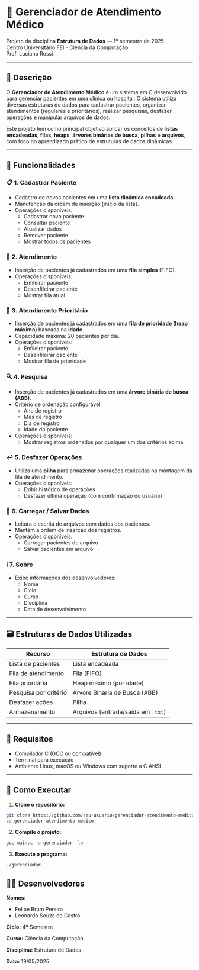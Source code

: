 # 🏥 Gerenciador de Atendimento Médico

Projeto da disciplina **Estrutura de Dados** — 1º semestre de 2025  
Centro Universitário FEI - Ciência da Computação  
Prof. Luciano Rossi

---

## 📌 Descrição

O **Gerenciador de Atendimento Médico** é um sistema em C desenvolvido para gerenciar pacientes em uma clínica ou hospital. O sistema utiliza diversas estruturas de dados para cadastrar pacientes, organizar atendimentos (regulares e prioritários), realizar pesquisas, desfazer operações e manipular arquivos de dados.

Este projeto tem como principal objetivo aplicar os conceitos de **listas encadeadas**, **filas**, **heaps**, **árvores binárias de busca**, **pilhas** e **arquivos**, com foco no aprendizado prático de estruturas de dados dinâmicas.

---

## 🧠 Funcionalidades

### 📋 1. Cadastrar Paciente
- Cadastro de novos pacientes em uma **lista dinâmica encadeada**.
- Manutenção da ordem de inserção (início da lista).
- Operações disponíveis:
  - Cadastrar novo paciente
  - Consultar paciente
  - Atualizar dados
  - Remover paciente
  - Mostrar todos os pacientes

### 🧾 2. Atendimento
- Inserção de pacientes já cadastrados em uma **fila simples** (FIFO).
- Operações disponíveis:
  - Enfileirar paciente
  - Desenfileirar paciente
  - Mostrar fila atual

### 🚨 3. Atendimento Prioritário
- Inserção de pacientes já cadastrados em uma **fila de prioridade (heap máximo)** baseada na **idade**.
- Capacidade máxima: 20 pacientes por dia.
- Operações disponíveis:
  - Enfileirar paciente
  - Desenfileirar paciente
  - Mostrar fila de prioridade

### 🔍 4. Pesquisa
- Inserção de pacientes já cadastrados em uma **árvore binária de busca (ABB)**.
- Critério de ordenação configurável:
  - Ano de registro
  - Mês de registro
  - Dia de registro
  - Idade do paciente
- Operações disponíveis:
  - Mostrar registros ordenados por qualquer um dos critérios acima

### ↩️ 5. Desfazer Operações
- Utiliza uma **pilha** para armazenar operações realizadas na montagem da fila de atendimento.
- Operações disponíveis:
  - Exibir histórico de operações
  - Desfazer última operação (com confirmação do usuário)

### 💾 6. Carregar / Salvar Dados
- Leitura e escrita de arquivos com dados dos pacientes.
- Mantém a ordem de inserção dos registros.
- Operações disponíveis:
  - Carregar pacientes de arquivo
  - Salvar pacientes em arquivo

### ℹ️ 7. Sobre
- Exibe informações dos desenvolvedores:
  - Nome
  - Ciclo
  - Curso
  - Disciplina
  - Data de desenvolvimento

---

## 🗃️ Estruturas de Dados Utilizadas

| Recurso                     | Estrutura de Dados                |
|----------------------------|-----------------------------------|
| Lista de pacientes         | Lista encadeada                   |
| Fila de atendimento        | Fila (FIFO)                       |
| Fila prioritária           | Heap máximo (por idade)           |
| Pesquisa por critério      | Árvore Binária de Busca (ABB)     |
| Desfazer ações             | Pilha                             |
| Armazenamento              | Arquivos (entrada/saída em `.txt`)|

---

## 🔧 Requisitos

- Compilador C (GCC ou compatível)
- Terminal para execução
- Ambiente Linux, macOS ou Windows com suporte a C ANSI

---

## 🚀 Como Executar

1. **Clone o repositório:**

```bash
git clone https://github.com/seu-usuario/gerenciador-atendimento-medico.git
cd gerenciador-atendimento-medico
```

2. **Compile o projeto:**

```bash
gcc main.c -o gerenciador -lm
```

3. **Execute o programa:**
```bash
./gerenciador
```
 
## 👨‍💻 Desenvolvedores

**Nomes:** 
 - Felipe Brum Pereira
 - Leonardo Souza de Castro

**Ciclo:** 4º Semestre

**Curso:** Ciência da Computação

**Disciplina:** Estrutura de Dados

**Data:** 19/05/2025
